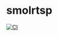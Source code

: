# smolrtsp
[![CI](https://github.com/Hirrolot/smolrtsp/workflows/C/C++%20CI/badge.svg)](https://github.com/Hirrolot/smolrtsp/actions)
